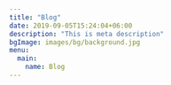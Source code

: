```yaml
---
title: "Blog"
date: 2019-09-05T15:24:04+06:00
description: "This is meta description"
bgImage: images/bg/background.jpg
menu:
  main:
    name: Blog
---
```

